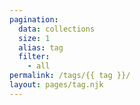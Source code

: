 ```yaml
---
pagination:
  data: collections
  size: 1
  alias: tag
  filter:
    - all
permalink: /tags/{{ tag }}/
layout: pages/tag.njk
---
```

